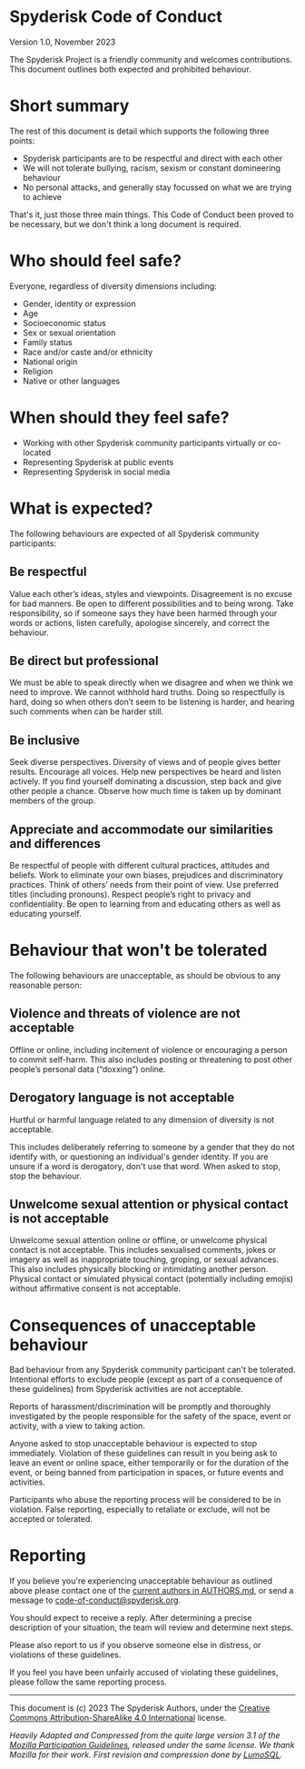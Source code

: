 # Spyderisk Code of Conduct

Version 1.0, November 2023

The Spyderisk Project is a friendly community and welcomes contributions. This document outlines both
expected and prohibited behaviour.

# Short summary

The rest of this document is detail which supports the following three points:

* Spyderisk participants are to be respectful and direct with each other
* We will not tolerate bullying, racism, sexism or constant domineering behaviour
* No personal attacks, and generally stay focussed on what we are trying to achieve

That's it, just those three main things. This Code of Conduct been proved to be
necessary, but we don't think a long document is required.

# Who should feel safe?

Everyone, regardless of diversity dimensions including:

* Gender, identity or expression
* Age
* Socioeconomic status
* Sex or sexual orientation
* Family status
* Race and/or caste and/or ethnicity
* National origin
* Religion
* Native or other languages

# When should they feel safe?

* Working with other Spyderisk community participants virtually or co-located
* Representing Spyderisk at public events
* Representing Spyderisk in social media

# What is expected?

The following behaviours are expected of all Spyderisk community participants:

## Be respectful

Value each other’s ideas, styles and viewpoints. Disagreement is no excuse for
bad manners. Be open to different possibilities and to being wrong. Take
responsibility, so if someone says they have been harmed through your words or
actions, listen carefully, apologise sincerely, and correct the behaviour.

## Be direct but professional

We must be able to speak directly when we disagree and when we think we need to
improve. We cannot withhold hard truths.  Doing so respectfully is hard, doing
so when others don’t seem to be listening is harder, and hearing such comments
when can be harder still.

## Be inclusive

Seek diverse perspectives. Diversity of views and of people gives better
results.  Encourage all voices. Help new perspectives be heard and listen
actively. If you find yourself dominating a discussion, step back and give
other people a chance.  Observe how much time is taken up by dominant members
of the group.

## Appreciate and accommodate our similarities and differences

Be respectful of people with different cultural practices, attitudes and
beliefs. Work to eliminate your own biases, prejudices and discriminatory
practices. Think of others’ needs from their point of view. Use preferred
titles (including pronouns). Respect people’s right to privacy and
confidentiality. Be open to learning from and educating others as well as
educating yourself.

# Behaviour that won't be tolerated

The following behaviours are unacceptable, as should be obvious to any reasonable person:

## Violence and threats of violence are not acceptable

Offline or online, including incitement of violence or encouraging a person to
commit self-harm. This also includes posting or threatening to post other
people’s personal data (“doxxing”) online.

## Derogatory language is not acceptable

Hurtful or harmful language related to any dimension of diversity is not
acceptable.

This includes deliberately referring to someone by a gender that they do not
identify with, or questioning an individual's gender identity. If you are unsure
if a word is derogatory, don't use that word. When asked to stop, stop the behaviour.

## Unwelcome sexual attention or physical contact is not acceptable

Unwelcome sexual attention online or offline, or unwelcome physical contact is
not acceptable. This includes sexualised comments, jokes or imagery as well as
inappropriate touching, groping, or sexual advances.  This also includes
physically blocking or intimidating another person. Physical contact or
simulated physical contact (potentially including emojis) without affirmative
consent is not acceptable.

# Consequences of unacceptable behaviour

Bad behaviour from any Spyderisk community participant can't be tolerated.
Intentional efforts to exclude people (except as part of a consequence of these
guidelines) from Spyderisk activities are not acceptable.

Reports of harassment/discrimination will be promptly and thoroughly
investigated by the people responsible for the safety of the space, event or
activity, with a view to taking action.

Anyone asked to stop unacceptable behaviour is expected to stop immediately.
Violation of these guidelines can result in you being ask to leave an event or
online space, either temporarily or for the duration of the event, or being
banned from participation in spaces, or future events and activities.

Participants who abuse the reporting process will be considered to be in
violation. False reporting, especially to retaliate or exclude, will not be
accepted or tolerated.

# Reporting

If you believe you're experiencing unacceptable behaviour 
as outlined above please contact one of the 
[current authors in AUTHORS.md](./AUTHORS.md), or send a message to 
[code-of-conduct@spyderisk.org](mailto:code-of-conduct@spyderisk.org).

You should expect to receive a reply. After determining a precise description of your
situation, the team will review and determine next steps. 

Please also report to us if you observe someone else in distress, or violations of
these guidelines.

If you feel you have been unfairly accused of violating these guidelines,
please follow the same reporting process.

<hr>

This document is (c) 2023 The Spyderisk Authors, under the
[Creative Commons Attribution-ShareAlike 4.0 International](https://creativecommons.org/licenses/by-sa/4.0/) license.

*Heavily Adapted and Compressed from the quite large version 3.1 of the 
[Mozilla Participation Guidelines](https://www.mozilla.org/en-US/about/governance/policies/participation/),
released under the same license. We thank Mozilla for their work. First revision and compression done by [LumoSQL](https://lumosql.org).*


